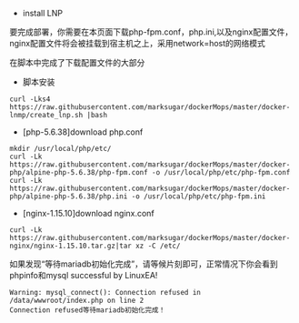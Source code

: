 * install LNP


要完成部署，你需要在本页面下载php-fpm.conf，php.ini,以及nginx配置文件，nginx配置文件将会被挂载到宿主机之上，采用network=host的网络模式

在脚本中完成了下载配置文件的大部分


- 脚本安装
```
curl -Lks4 https://raw.githubusercontent.com/marksugar/dockerMops/master/docker-lnmp/create_lnp.sh |bash
```

-  [php-5.6.38]download php.conf
```
mkdir /usr/local/php/etc/
curl -Lk https://raw.githubusercontent.com/marksugar/dockerMops/master/docker-php/alpine-php-5.6.38/php-fpm.conf -o /usr/local/php/etc/php-fpm.conf
curl -Lk https://raw.githubusercontent.com/marksugar/dockerMops/master/docker-php/alpine-php-5.6.38/php.ini -o /usr/local/php/etc/php-fpm.ini
```
- [nginx-1.15.10]download nginx.conf
```
curl -Lk https://raw.githubusercontent.com/marksugar/dockerMops/master/docker-nginx/nginx-1.15.10.tar.gz|tar xz -C /etc/
```

如果发现“等待mariadb初始化完成”，请等候片刻即可，正常情况下你会看到phpinfo和mysql successful by LinuxEA!
```
Warning: mysql_connect(): Connection refused in /data/wwwroot/index.php on line 2
Connection refused等待mariadb初始化完成！
```